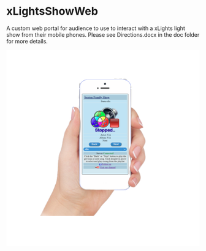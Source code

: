 # xLightsShowWeb
A custom web portal for audience to use to interact with a xLights light show from their mobile phones. Please see Directions.docx in the doc folder for more details. 



![PhoneDemo](/Doc/phonewa.png)

